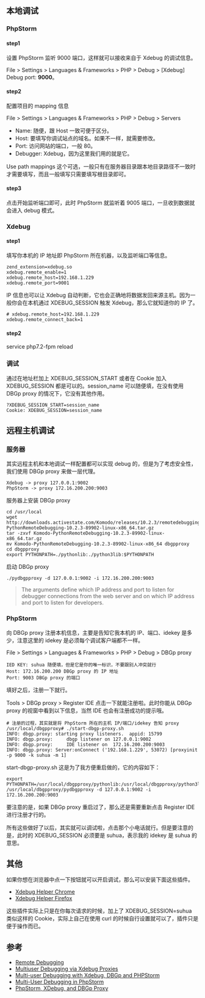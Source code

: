 ## 本地调试

### PhpStorm

#### step1

设置 PhpStorm 监听 9000 端口，这样就可以接收来自于 Xdebug 的调试信息。 

File > Settings > Languages & Frameworks > PHP > Debug > [Xdebug] Debug port: **9000**。

#### step2

配置项目的 mapping 信息

File > Settings > Languages & Frameworks > PHP > Debug > Servers

- Name: 随便，跟 Host 一致可便于区分。
- Host: 要填写你调试站点的域名。如果不一样，就需要修改。
- Port: 访问网站的端口，一般 80。
- Debugger: Xdebug，因为这里我们用的就是它。

Use path mappings 这个可选，一般只有在服务器目录跟本地目录路径不一致时才需要填写，而且一般填写只需要填写根目录即可。

#### step3

点击开始监听端口即可，此时 PhpStorm 就监听着 9005 端口，一旦收到数据就会进入 debug 模式。

### Xdebug

#### step1

填写你本机的 IP 地址即 PhpStorm 所在机器，以及监听端口等信息。

```
zend_extension=xdebug.so
xdebug.remote_enable=1
xdebug.remote_host=192.168.1.229
xdebug.remote_port=9001
```

IP 信息也可以让 Xdebug 自动判断，它也会正确地将数据发回来源主机。因为一般你会在本机通过 XDEBUG_SESSION 触发 Xdebug，那么它就知道你的 IP 了。

```
# xdebug.remote_host=192.168.1.229
xdebug.remote_connect_back=1
```

#### step2

service php7.2-fpm reload 

### 调试

通过在地址栏加上 XDEBUG_SESSION_START 或者在 Cookie 加入 XDEBUG_SESSION 都是可以的。session_name 可以随便填，在没有使用 DBGp proxy 的情况下，它没有其他作用。

```
?XDEBUG_SESSION_START=session_name
Cookie: XDEBUG_SESSION=session_name
```

## 远程主机调试

### 服务器

其实远程主机和本地调试一样配置都可以实现 debug 的，但是为了考虑安全性，我们使用 DBGp proxy 来做一层代理。

```
Xdebug -> proxy 127.0.0.1:9002
PhpStorm -> proxy 172.16.200.200:9003
```

服务器上安装 DBGp proxy

```
cd /usr/local
wget http://downloads.activestate.com/Komodo/releases/10.2.3/remotedebugging/Komodo-PythonRemoteDebugging-10.2.3-89902-linux-x86_64.tar.gz
tar -zxvf Komodo-PythonRemoteDebugging-10.2.3-89902-linux-x86_64.tar.gz
mv Komodo-PythonRemoteDebugging-10.2.3-89902-linux-x86_64 dbgpproxy
cd dbgpproxy
export PYTHONPATH=./pythonlib:./python3lib:$PYTHONPATH
```

启动 DBGp proxy 

```
./pydbgpproxy -d 127.0.0.1:9002 -i 172.16.200.200:9003
```

> The arguments define which IP address and port to listen for debugger connections from the web server and on which IP address and port to listen for developers.

### PhpStorm

向 DBGp proxy 注册本机信息，主要是告知它我本机的 IP、端口、idekey 是多少，注意这里的 idekey 是必须每个调试客户端都不一样。

File > Settings > Languages & Frameworks > PHP > Debug > DBGp proxy 

```
IED KEY: suhua 随便填，但是它是你的唯一标识，不要跟别人冲突就行
Host: 172.16.200.200 DBGp proxy 的 IP 地址
Port: 9003 DBGp proxy 的端口
```

填好之后，注册一下就行。

Tools > DBGp proxy > Register IDE 点击一下就能注册啦。此时你能从 DBGp proxy 的视窗中看到以下信息，当然 IDE 也会有注册成功的提示哦。

```
# 注册的过程，其实就是将 PhpStorm 所在的主机 IP/端口/idekey 告知 proxy
/usr/local/dbgpproxy# ./start-dbgp-proxy.sh 
INFO: dbgp.proxy: starting proxy listeners.  appid: 15799
INFO: dbgp.proxy:     dbgp listener on 127.0.0.1:9002
INFO: dbgp.proxy:     IDE listener on  172.16.200.200:9003
INFO: dbgp.proxy: Server:onConnect ('192.168.1.229', 53072) [proxyinit -p 9000 -k suhua -m 1]
```

start-dbgp-proxy.sh 这是为了我方便重启做的，它的内容如下：

```
export PYTHONPATH=/usr/local/dbgpproxy/pythonlib:/usr/local/dbgpproxy/python3lib:$PYTHONPATH
/usr/local/dbgpproxy/pydbgpproxy -d 127.0.0.1:9002 -i 172.16.200.200:9003
```

要注意的是，如果 DBGp proxy 重启过了，那么还是需要重新点击 Register IDE 进行注册才行的。

所有这些做好了以后，其实就可以调试啦，点击那个小电话就行。但是要注意的是，此时的 XDEBUG_SESSION 必须要是 suhua，表示我的 idekey 是 suhua 的意思。

## 其他

如果你想在浏览器中点一下按钮就可以开启调试，那么可以安装下面这些插件。

- [Xdebug Helper Chrome](https://chrome.google.com/webstore/detail/xdebug-helper/eadndfjplgieldjbigjakmdgkmoaaaoc)
- [Xdebug Helper Firefox](https://addons.mozilla.org/en-US/firefox/addon/xdebug-helper-for-firefox/)

这些插件实际上只是在你每次请求的时候，加上了 XDEBUG_SESSION=suhua 类似这样的 Cookie，实际上自己在使用 curl 的时候自行设置就可以了，插件只是便于操作而已。

## 参考

- [Remote Debugging](https://xdebug.org/docs/remote)
- [Multiuser Debugging via Xdebug Proxies](https://www.jetbrains.com/help/phpstorm/multiuser-debugging-via-xdebug-proxies.html)
- [Multi-user Debugging with Xdebug, DBGp and PHPStorm](https://tech-tamer.com/multi-user-debugging-with-xdebug-dbgp-and-phpstorm/)
- [Multi-User Debugging in PhpStorm](https://www.freecodecamp.org/news/multi-user-debugging-in-phpstorm-75ef628ed50f/)
- [PhpStorm, XDebug, and DBGp Proxy](https://www.cnblogs.com/jice/p/5064838.html)
